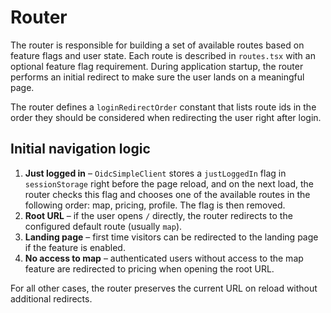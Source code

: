 # Router

The router is responsible for building a set of available routes based on feature flags and user state. Each route is described in `routes.tsx` with an optional feature flag requirement. During application startup, the router performs an initial redirect to make sure the user lands on a meaningful page.

The router defines a `loginRedirectOrder` constant that lists route ids in the order they should be considered when redirecting the user right after login.

## Initial navigation logic

1. **Just logged in** – `OidcSimpleClient` stores a `justLoggedIn` flag in `sessionStorage` right before the page reload, and on the next load, the router checks this flag and chooses one of the available routes in the following order: map, pricing, profile. The flag is then removed.
2. **Root URL** – if the user opens `/` directly, the router redirects to the configured default route (usually `map`).
3. **Landing page** – first time visitors can be redirected to the landing page if the feature is enabled.
4. **No access to map** – authenticated users without access to the map feature are redirected to pricing when opening the root URL.

For all other cases, the router preserves the current URL on reload without additional redirects.
